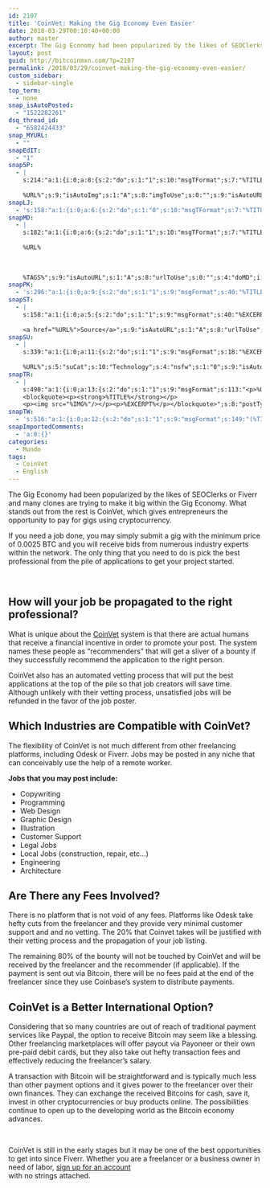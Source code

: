 ```yaml
---
id: 2107
title: 'CoinVet: Making the Gig Economy Even Easier'
date: 2018-03-29T00:10:40+00:00
author: master
excerpt: The Gig Economy had been popularized by the likes of SEOClerks or Fiverr and many clones are trying to make it big within the Gig Economy. What stands out from the rest is CoinVet, which gives entrepreneurs the opportunity to pay for gigs using cryptocurrency.
layout: post
guid: http://bitcoinmxn.com/?p=2107
permalink: /2018/03/29/coinvet-making-the-gig-economy-even-easier/
custom_sidebar:
  - sidebar-single
top_term:
  - none
snap_isAutoPosted:
  - "1522282261"
dsq_thread_id:
  - "6582424433"
snap_MYURL:
  - ""
snapEdIT:
  - "1"
snap5P:
  - |
    s:214:"a:1:{i:0;a:8:{s:2:"do";s:1:"1";s:10:"msgTFormat";s:7:"%TITLE%";s:9:"msgFormat";s:18:"%EXCERPT%
    
    %URL%";s:9:"isAutoImg";s:1:"A";s:8:"imgToUse";s:0:"";s:9:"isAutoURL";s:1:"A";s:8:"urlToUse";s:0:"";s:4:"do5P";i:0;}}";
snapLJ:
  - 's:158:"a:1:{i:0;a:6:{s:2:"do";s:1:"0";s:10:"msgTFormat";s:7:"%TITLE%";s:9:"msgFormat";s:9:"%EXCERPT%";s:9:"isAutoURL";s:1:"A";s:8:"urlToUse";s:0:"";s:4:"doLJ";i:0;}}";'
snapMD:
  - |
    s:182:"a:1:{i:0;a:6:{s:2:"do";s:1:"1";s:10:"msgTFormat";s:7:"%TITLE%";s:9:"msgFormat";s:32:"%EXCERPT%
    
    %URL%
    
    
    
    %TAGS%";s:9:"isAutoURL";s:1:"A";s:8:"urlToUse";s:0:"";s:4:"doMD";i:0;}}";
snapPK:
  - 's:296:"a:1:{i:0;a:9:{s:2:"do";s:1:"1";s:9:"msgFormat";s:40:"%TITLE% - %URL% #bitcoin #mexico #crypto";s:9:"isAutoURL";s:1:"A";s:8:"urlToUse";s:0:"";s:4:"doPK";i:0;s:8:"isPosted";s:1:"1";s:4:"pgID";i:1372455563;s:7:"postURL";s:30:"https://www.plurk.com/p/mp4hhn";s:5:"pDate";s:19:"2018-03-29 00:10:45";}}";'
snapST:
  - |
    s:158:"a:1:{i:0;a:5:{s:2:"do";s:1:"1";s:9:"msgFormat";s:40:"%EXCERPT%
    
    <a href="%URL%">Source</a>";s:9:"isAutoURL";s:1:"A";s:8:"urlToUse";s:0:"";s:4:"doST";i:0;}}";
snapSU:
  - |
    s:339:"a:1:{i:0;a:11:{s:2:"do";s:1:"1";s:9:"msgFormat";s:18:"%EXCERPT%
    
    %URL%";s:5:"suCat";s:10:"Technology";s:4:"nsfw";s:1:"0";s:9:"isAutoURL";s:1:"A";s:8:"urlToUse";s:0:"";s:4:"doSU";i:0;s:8:"isPosted";s:1:"1";s:4:"pgID";s:6:"33SUpR";s:7:"postURL";s:45:"http://www.stumbleupon.com/su/33SUpR/comments";s:5:"pDate";s:19:"2018-03-29 00:10:59";}}";
snapTR:
  - |
    s:490:"a:1:{i:0;a:13:{s:2:"do";s:1:"1";s:9:"msgFormat";s:113:"<p>%URL%</p>
    <blockquote><p><strong>%TITLE%</strong></p>
    <p><img src="%IMG%"/></p><p>%EXCERPT%</p></blockquote>";s:8:"postType";s:1:"T";s:10:"msgTFormat";s:7:"%TITLE%";s:9:"isAutoImg";s:1:"A";s:8:"imgToUse";s:0:"";s:9:"isAutoURL";s:1:"A";s:8:"urlToUse";s:0:"";s:4:"doTR";i:0;s:8:"isPosted";s:1:"1";s:4:"pgID";i:172359817653;s:7:"postURL";s:46:"http://bitcoinmxn.tumblr.com/post/172359817653";s:5:"pDate";s:19:"2018-03-29 00:11:01";}}";
snapTW:
  - 's:516:"a:1:{i:0;a:12:{s:2:"do";s:1:"1";s:9:"msgFormat";s:149:"(%TITLE%) - %URL% #bitcoin #criptomonedas #criptomoneda #blockchain #bitcoinMexico #bitcoinpanama #bitcoinvenezuela #ethereum #mexico #cryptocurrency";s:8:"attchImg";s:1:"1";s:9:"isAutoImg";s:1:"A";s:8:"imgToUse";s:0:"";s:9:"isAutoURL";s:1:"A";s:8:"urlToUse";s:0:"";s:4:"doTW";i:0;s:8:"isPosted";s:1:"1";s:4:"pgID";s:18:"979148890367844352";s:7:"postURL";s:57:"https://twitter.com/mxn_bitcoin/status/979148890367844352";s:5:"pDate";s:19:"2018-03-29 00:11:02";}}";'
snapImportedComments:
  - 'a:0:{}'
categories:
  - Mundo
tags:
  - CoinVet
  - English
---
```

The Gig Economy had been popularized by the likes of SEOClerks or Fiverr and many clones are trying to make it big within the Gig Economy. What stands out from the rest is CoinVet, which gives entrepreneurs the opportunity to pay for gigs using cryptocurrency.

If you need a job done, you may simply submit a gig with the minimum price of 0.0025 BTC and you will receive bids from numerous industry experts within the network. The only thing that you need to do is pick the best professional from the pile of applications to get your project started.

&nbsp;

## How will your job be propagated to the right professional?

What is unique about the [CoinVet](https://coinvet.com) system is that there are actual humans that receive a financial incentive in order to promote your post. The system names these people as &#8220;recommenders&#8221; that will get a sliver of a bounty if they successfully recommend the application to the right person.

CoinVet also has an automated vetting process that will put the best applications at the top of the pile so that job creators will save time. Although unlikely with their vetting process, unsatisfied jobs will be refunded in the favor of the job poster.

## Which Industries are Compatible with CoinVet?

The flexibility of CoinVet is not much different from other freelancing platforms, including Odesk or Fiverr. Jobs may be posted in any niche that can conceivably use the help of a remote worker.

**Jobs that you may post include:**

  * Copywriting
  * Programming
  * Web Design
  * Graphic Design
  * Illustration
  * Customer Support
  * Legal Jobs
  * Local Jobs (construction, repair, etc&#8230;)
  * Engineering
  * Architecture

## Are There any Fees Involved?

There is no platform that is not void of any fees. Platforms like Odesk take hefty cuts from the freelancer and they provide very minimal customer support and and no vetting. The 20% that Coinvet takes will be justified with their vetting process and the propagation of your job listing.

The remaining 80% of the bounty will not be touched by CoinVet and will be received by the freelancer and the recommender (if applicable). If the payment is sent out via Bitcoin, there will be no fees paid at the end of the freelancer since they use Coinbase&#8217;s system to distribute payments.

## CoinVet is a Better International Option?

Considering that so many countries are out of reach of traditional payment services like Paypal, the option to receive Bitcoin may seem like a blessing. Other freelancing marketplaces will offer payout via Payoneer or their own pre-paid debit cards, but they also take out hefty transaction fees and effectively reducing the freelancer&#8217;s salary.

A transaction with Bitcoin will be straightforward and is typically much less than other payment options and it gives power to the freelancer over their own finances. They can exchange the received Bitcoins for cash, save it, invest in other cryptocurrencies or buy products online. The possibilities continue to open up to the developing world as the Bitcoin economy advances.

&nbsp;

CoinVet is still in the early stages but it may be one of the best opportunities to get into since Fiverr. Whether you are a freelancer or a business owner in need of labor, [sign up for an account  
](https://coinvet.com/about#) with no strings attached.